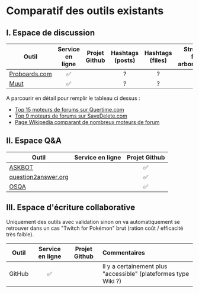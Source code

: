 Comparatif des outils existants
==


## I. Espace de discussion

| Outil                                       |  Service en ligne   | Projet Github | Hashtags (posts) | Hashtags (files) | Structure files arborescente | Vote par catégorie (posts) |
|----------------------------------------------|:------------------:|:-------------:|:----------------:|:----------------:|:---------------------------:|:--------------------------:|
| [Proboards.com](https://www.proboards.com)      | :white_check_mark: | | ?| ?| ?| ?|
| [Muut](https://muut.com)                       | :white_check_mark: | | ?| ?| ?| ?|

A parcourir en détail pour remplir le tableau ci dessus :

* [Top 15 moteurs de forums sur Quertime.com](http://www.quertime.com/article/15-best-online-forum-platforms-software-free-and-paid/)
* [Top 9 moteurs de forums sur SaveDelete.com](http://savedelete.com/software/best-forum-software-free-and-paid/14592/)
* [Page Wikipedia comparant de nombreux moteurs de forum](https://en.m.wikipedia.org/wiki/Comparison_of_Internet_forum_software)

## II. Espace Q&A

| Outil                                       |  Service en ligne   | Projet Github |
|----------------------------------------------|:--------------------:|:--------------------:|
| [ASKBOT](https://askbot.com)                |                    | :white_check_mark:|
| [question2answer.org](http://www.question2answer.org)|           | :white_check_mark:|
| [OSQA](http://www.osqa.net)                 |                    | :white_check_mark:|



## III. Espace d'écriture collaborative

Uniquement des outils avec validation sinon on va automatiquement se retrouver dans un cas "Twitch for Pokémon" brut (ration coût / efficacité très faible).

| Outil                                       |  Service en ligne   | Projet Github | Commentaires |
|----------------------------------------------|:--------------------:|:-------------:|:-----------|
| GitHub                                       | :white_check_mark: |               | Il y a certainement plus "accessible" (plateformes type Wiki ?) |
